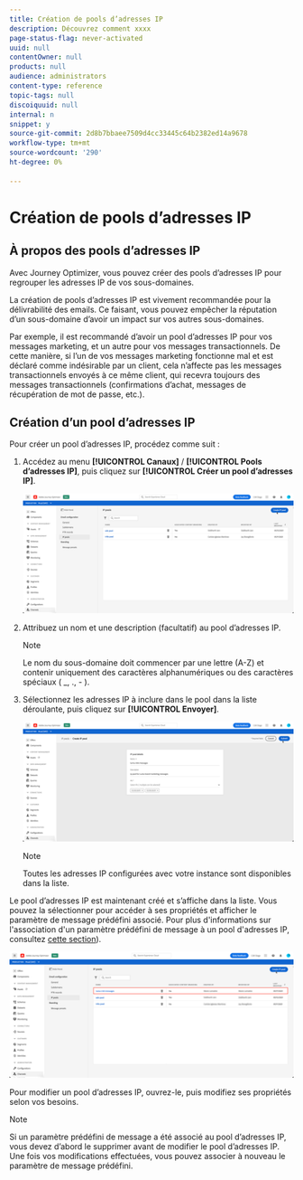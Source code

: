```yaml
---
title: Création de pools d’adresses IP
description: Découvrez comment xxxx
page-status-flag: never-activated
uuid: null
contentOwner: null
products: null
audience: administrators
content-type: reference
topic-tags: null
discoiquuid: null
internal: n
snippet: y
source-git-commit: 2d8b7bbaee7509d4cc33445c64b2382ed14a9678
workflow-type: tm+mt
source-wordcount: '290'
ht-degree: 0%

---
```



# Création de pools d’adresses IP

## À propos des pools d’adresses IP

Avec Journey Optimizer, vous pouvez créer des pools d’adresses IP pour regrouper les adresses IP de vos sous-domaines.

La création de pools d’adresses IP est vivement recommandée pour la délivrabilité des emails. Ce faisant, vous pouvez empêcher la réputation d’un sous-domaine d’avoir un impact sur vos autres sous-domaines.

Par exemple, il est recommandé d’avoir un pool d’adresses IP pour vos messages marketing, et un autre pour vos messages transactionnels. De cette manière, si l’un de vos messages marketing fonctionne mal et est déclaré comme indésirable par un client, cela n’affecte pas les messages transactionnels envoyés à ce même client, qui recevra toujours des messages transactionnels (confirmations d’achat, messages de récupération de mot de passe, etc.).

## Création d’un pool d’adresses IP

Pour créer un pool d’adresses IP, procédez comme suit :

1. Accédez au menu **[!UICONTROL Canaux]** / **[!UICONTROL Pools d’adresses IP]**, puis cliquez sur **[!UICONTROL Créer un pool d’adresses IP]**.

   ![](../assets/ip-pool-create.png)

1. Attribuez un nom et une description (facultatif) au pool d’adresses IP.

   >[!NOTE]
   >
   >Le nom du sous-domaine doit commencer par une lettre (A-Z) et contenir uniquement des caractères alphanumériques ou des caractères spéciaux ( _, ., - ).

1. Sélectionnez les adresses IP à inclure dans le pool dans la liste déroulante, puis cliquez sur **[!UICONTROL Envoyer]**.

   ![](../assets/ip-pool-config.png)

   >[!NOTE]
   >
   >Toutes les adresses IP configurées avec votre instance sont disponibles dans la liste.

Le pool d’adresses IP est maintenant créé et s’affiche dans la liste. Vous pouvez la sélectionner pour accéder à ses propriétés et afficher le paramètre de message prédéfini associé. Pour plus d&#39;informations sur l&#39;association d&#39;un paramètre prédéfini de message à un pool d&#39;adresses IP, consultez [cette section](message-presets.md)).

![](../assets/ip-pool-created.png)

Pour modifier un pool d’adresses IP, ouvrez-le, puis modifiez ses propriétés selon vos besoins.

>[!NOTE]
>
>Si un paramètre prédéfini de message a été associé au pool d’adresses IP, vous devez d’abord le supprimer avant de modifier le pool d’adresses IP. Une fois vos modifications effectuées, vous pouvez associer à nouveau le paramètre de message prédéfini.
